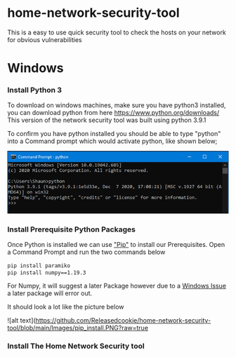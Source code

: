 # home-network-security-tool
This is a easy to use quick security tool to check the hosts on your network for obvious vulnerabilities

# Windows
### Install Python 3
To download on windows machines, make sure you have python3 installed, you can download python from here https://www.python.org/downloads/
This version of the network security tool was built using python 3.9.1

To confirm you have python installed you should be able to type "python" into a Command prompt which would activate python, like shown below;

![alt text](https://github.com/Releasedcookie/home-network-security-tool/blob/main/Images/Python_CMD.PNG?raw=true)

### Install Prerequisite Python Packages
Once Python is installed we can use ["Pip"](https://pypi.org/project/pip/) to install our Prerequisites. Open a Command Prompt and run the two commands below
```
pip install paramiko
pip install numpy==1.19.3
```

For Numpy, it will suggest a later Package however due to a [Windows Issue](https://developercommunity.visualstudio.com/content/problem/1207405/fmod-after-an-update-to-windows-2004-is-causing-a.html) a later package will error out.

It should look a lot like the picture below

![alt text](https://github.com/Releasedcookie/home-network-security-tool/blob/main/Images/pip_install.PNG?raw=true

### Install The Home Network Security tool
